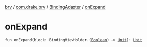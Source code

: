 [brv](../../index.md) / [com.drake.brv](../index.md) / [BindingAdapter](index.md) / [onExpand](./on-expand.md)

# onExpand

`fun onExpand(block: BindingViewHolder.(`[`Boolean`](https://kotlinlang.org/api/latest/jvm/stdlib/kotlin/-boolean/index.html)`) -> `[`Unit`](https://kotlinlang.org/api/latest/jvm/stdlib/kotlin/-unit/index.html)`): `[`Unit`](https://kotlinlang.org/api/latest/jvm/stdlib/kotlin/-unit/index.html)